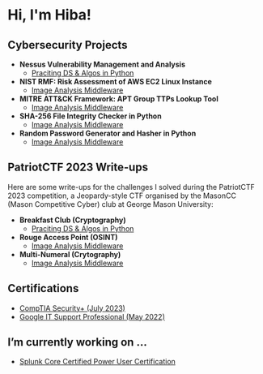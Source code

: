<h1>Hi, I'm Hiba!</h1>

<h2>Cybersecurity Projects</h2>

- <b>Nessus Vulnerability Management and Analysis</b> 
  - [Praciting DS & Algos in Python](https://github.com/joshmadakor1/Algorithms-Practice)
- <b>NIST RMF: Risk Assessment of AWS EC2 Linux Instance</b>
  - [Image Analysis Middleware](https://github.com/joshmadakor1/4chan-Image-Analysis-Middleware-C964)
- <b>MITRE ATT&CK Framework: APT Group TTPs Lookup Tool</b>
  - [Image Analysis Middleware](https://github.com/joshmadakor1/4chan-Image-Analysis-Middleware-C964)
- <b>SHA-256 File Integrity Checker in Python</b>
  - [Image Analysis Middleware](https://github.com/joshmadakor1/4chan-Image-Analysis-Middleware-C964)
- <b>Random Password Generator and Hasher in Python</b>
  - [Image Analysis Middleware](https://github.com/joshmadakor1/4chan-Image-Analysis-Middleware-C964)


<h2>PatriotCTF 2023 Write-ups</h2>
<p>Here are some write-ups for the challenges I solved during the PatriotCTF 2023 competition, a Jeopardy-style CTF organised by the MasonCC (Mason Competitive Cyber) club at George Mason University:</p>

- <b>Breakfast Club (Cryptography)</b>
  - [Praciting DS & Algos in Python](https://github.com/joshmadakor1/Algorithms-Practice)
- <b>Rouge Access Point (OSINT)</b>
  - [Image Analysis Middleware](https://github.com/joshmadakor1/4chan-Image-Analysis-Middleware-C964)
- <b>Multi-Numeral (Crytography)</b>
  - [Image Analysis Middleware](https://github.com/joshmadakor1/4chan-Image-Analysis-Middleware-C964)

<h2>Certifications</h2>

- [CompTIA Security+ (July 2023)](https://www.credly.com/badges/d56d4ad1-9aee-4157-bb54-5c0ef0918b14/public_url)
- [Google IT Support Professional (May 2022)](https://coursera.org/share/06a1535f821a4e59c3df0db2ced95cf6)

<h2>I’m currently working on ...</h2>

- [Splunk Core Certified Power User Certification](https://www.linkedin.com/pulse/how-i-passed-splunk-core-certified-power-user-first-you-void-cissp/)

<!--

Here are some ideas to get you started:

- 🔭 I’m currently working on ...
- 🌱 I’m currently learning ...
- 👯 I’m looking to collaborate on ...
- 🤔 I’m looking for help with ...
- 💬 Ask me about ...
- 📫 How to reach me: ...
- 😄 Pronouns: ...
- ⚡ Fun fact: ...
-->
